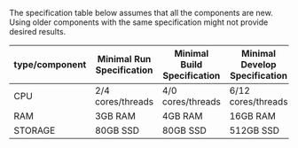 The specification table below assumes that all the components are new. Using older components with the same specification might not provide desired results. 

| type/component | Minimal Run Specification | Minimal Build Specification | Minimal Develop Specification |
|----------------|---------------------------|-----------------------------|-------------------------------|
| CPU            | 2/4 cores/threads         | 4/0 cores/threads           | 6/12 cores/threads            |
| RAM            | 3GB RAM                   | 4GB RAM                     | 16GB RAM                      |
| STORAGE        | 80GB SSD                  | 80GB SSD                    | 512GB SSD                     |